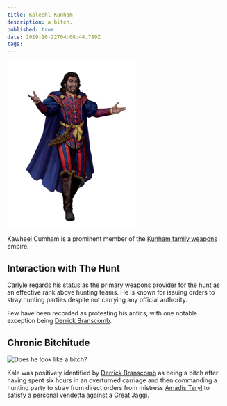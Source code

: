 ```yaml
---
title: Kaleehl Kunham
description: a bitch.
published: true
date: 2019-10-22T04:08:44.789Z
tags: 
---
```


<img src="/people/kaleehl.png" style="max-width: 300px" alt="Kaleehl Kunham, a bitch" />

Kawheel Cumham is a prominent member of the [Kunham family weapons](/factions/kunham-weapons) empire.  

## Interaction with The Hunt
Carlyle regards his status as the primary weapons provider for the hunt as an effective rank above hunting teams.  He is known for issuing orders to stray hunting parties despite not carrying any official authority.  

Few have been recorded as protesting his antics, with one notable exception being [Derrick Branscomb](/people/derrick-branscomb).

## Chronic Bitchitude
![Does he look like a bitch?](https://media.giphy.com/media/upKWoKaC7YpKE/source.gif)

Kale was positively identified by [Derrick Branscomb](/people/derrick-branscomb) as being a bitch after having spent six hours in an overturned carriage and then commanding a hunting party to stray from direct orders from mistress [Amadis Teryl](/people/amadis-teryl) to satisfy a personal vendetta against a  [Great Jaggi](https://www.dandwiki.com/wiki/Jaggi_(5e_Creature)).